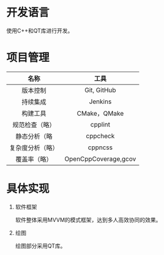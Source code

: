 ﻿
# 开发语言

使用C++和QT库进行开发。

# 项目管理

|      名称     |         工具          |
|:-------------:|:--------------------:|
|    版本控制    |     Git, GitHub      |
|    持续集成    |      Jenkins         |
|    构建工具    |    CMake，QMake      |
|  规范检查（略）|       cpplint        |
|  静态分析（略  |       cppcheck       |
| 复杂度分析（略）|       cppncss        |
|   覆盖率（略） | OpenCppCoverage,gcov |


# 具体实现

1. 软件框架

	软件整体采用MVVM的模式框架，达到多人高效协同的效果。

2. 绘图

	绘图部分采用QT库。





	
